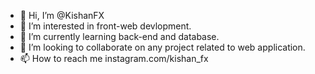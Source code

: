 - 👋 Hi, I’m @KishanFX
- 👀 I’m interested in front-web devlopment.
- 🌱 I’m currently learning back-end and database.
- 💞️ I’m looking to collaborate on any project related to web application.
- 📫 How to reach me instagram.com/kishan_fx

<!---
KishanFX/KishanFX is a ✨ special ✨ repository because its `README.md` (this file) appears on your GitHub profile.
You can click the Preview link to take a look at your changes.
--->
